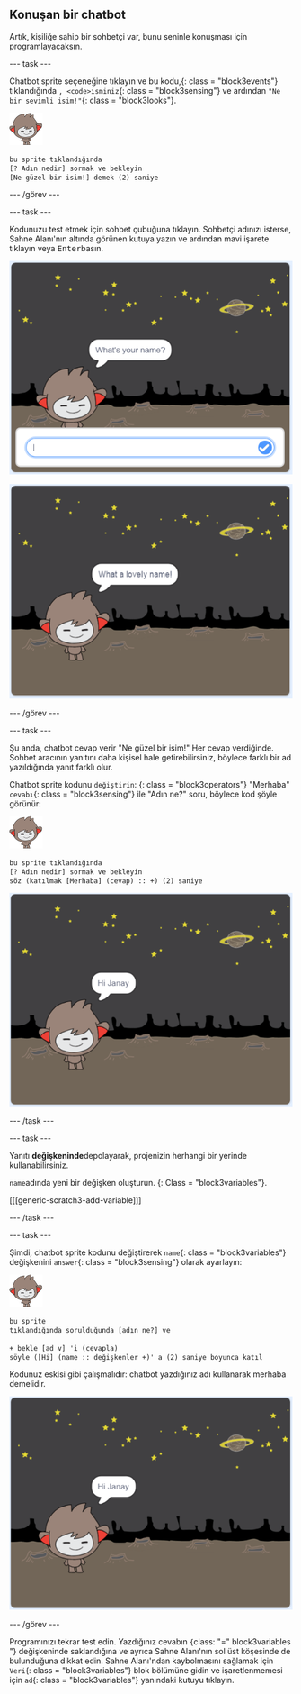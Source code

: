 ## Konuşan bir chatbot

Artık, kişiliğe sahip bir sohbetçi var, bunu seninle konuşması için programlayacaksın.

\--- task \---

Chatbot sprite seçeneğine tıklayın ve bu kodu,</code>{: class = "block3events"} tıklandığında `, <code>isminiz`{: class = "block3sensing"} ve ardından `"Ne bir sevimli isim!"`{: class = "block3looks"}.

![nano sprite](images/nano-sprite.png)

```blocks3
bu sprite tıklandığında
[? Adın nedir] sormak ve bekleyin
[Ne güzel bir isim!] demek (2) saniye
```

\--- /görev \---

\--- task \---

Kodunuzu test etmek için sohbet çubuğuna tıklayın. Sohbetçi adınızı isterse, Sahne Alanı'nın altında görünen kutuya yazın ve ardından mavi işarete tıklayın veya <kbd>Enter</kbd>basın.

![ChatBot yanıtını test etme](images/chatbot-ask-test1.png)

![ChatBot yanıtını test etme](images/chatbot-ask-test2.png)

\--- /görev \---

\--- task \---

Şu anda, chatbot cevap verir "Ne güzel bir isim!" Her cevap verdiğinde. Sohbet aracının yanıtını daha kişisel hale getirebilirsiniz, böylece farklı bir ad yazıldığında yanıt farklı olur.

Chatbot sprite kodunu `değiştirin`: {: class = "block3operators"} "Merhaba" `cevabı`{: class = "block3sensing"} ile "Adın ne?" soru, böylece kod şöyle görünür:

![nano sprite](images/nano-sprite.png)

```blocks3
bu sprite tıklandığında
[? Adın nedir] sormak ve bekleyin
söz (katılmak [Merhaba] (cevap) :: +) (2) saniye
```

![Kişiselleştirilmiş bir cevabı test etme](images/chatbot-answer-test.png)

\--- /task \---

\--- task \---

Yanıtı **değişkeninde**depolayarak, projenizin herhangi bir yerinde kullanabilirsiniz.

`name`adında yeni bir değişken oluşturun. {: Class = "block3variables"}.

[[[generic-scratch3-add-variable]]]

\--- /task \---

\--- task \---

Şimdi, chatbot sprite kodunu değiştirerek `name`{: class = "block3variables"} değişkenini `answer`{: class = "block3sensing"} olarak ayarlayın:

![nano sprite](images/nano-sprite.png)

```blocks3
bu sprite
tıklandığında sorulduğunda [adın ne?] ve

+ bekle [ad v] 'i (cevapla)
söyle ([Hi] (name :: değişkenler +)' a (2) saniye boyunca katıl
```

Kodunuz eskisi gibi çalışmalıdır: chatbot yazdığınız adı kullanarak merhaba demelidir.

![Kişiselleştirilmiş bir cevabı test etme](images/chatbot-answer-test.png)

\--- /görev \---

Programınızı tekrar test edin. Yazdığınız cevabın `{`class: "=" block3variables "} değişkeninde saklandığına ve ayrıca Sahne Alanı'nın sol üst köşesinde de bulunduğuna dikkat edin. Sahne Alanı'ndan kaybolmasını sağlamak için `Veri`{: class = "block3variables"} blok bölümüne gidin ve işaretlenmemesi için `ad`{: class = "block3variables"} yanındaki kutuyu tıklayın.